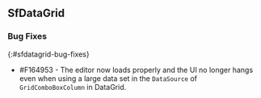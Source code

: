 ## SfDataGrid

### Bug Fixes
{:#sfdatagrid-bug-fixes}

* \#F164953 - The editor now loads properly and the UI no longer hangs even when using a large data set in the `DataSource` of `GridComboBoxColumn` in DataGrid.


